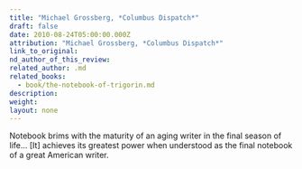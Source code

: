 ```yaml
---
title: "Michael Grossberg, *Columbus Dispatch*"
draft: false
date: 2010-08-24T05:00:00.000Z
attribution: "Michael Grossberg, *Columbus Dispatch*"
link_to_original:
nd_author_of_this_review:
related_author: .md
related_books:
  - book/the-notebook-of-trigorin.md
description:
weight:
layout: none
---
```

Notebook brims with the maturity of an aging writer in the final season of life… [It] achieves its greatest power when understood as the final notebook of a great American writer.

